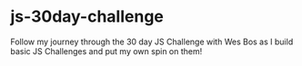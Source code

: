 # js-30day-challenge

Follow my journey through the 30 day JS Challenge with Wes Bos as I build basic JS Challenges and put my own spin on them!
